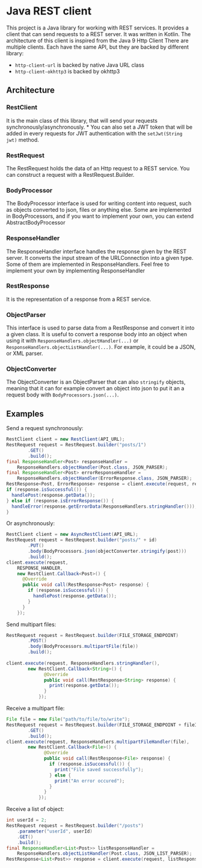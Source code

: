 # Java REST client

This project is a Java library for working with REST services. It provides
a client that can send requests to a REST server. It was written in Kotlin.
The architecture of this client is inspired from the Java 9 Http Client
There are multiple clients. Each have the same API, but they are backed by different library:
- `http-client-url` is backed by native Java URL class
- `http-client-okhttp3` is backed by okhttp3

## Architecture

### RestClient
It is the main class of this library, that will send your requests synchronously/asynchronously. *
You can also set a JWT token that will be added in every requests for JWT authentication with the
`setJwt(String jwt)` method.

### RestRequest
The RestRequest holds the data of an Http request to a REST service.
You can construct a request with a RestRequest.Builder.

### BodyProcessor
The BodyProcessor interface is used for writing content into request, such as objects converted to
json, files or anything else. Some are implemented in BodyProcessors, and if you want to implement your own,
you can extend AbstractBodyProcessor

### ResponseHandler
The ResponseHandler interface handles the response given by the REST server. It converts the input stream
of the URLConnection into a given type. Some of them are implemented in ResponseHandlers.
Feel free to implement your own by implementing ResponseHandler

### RestResponse
It is the representation of a response from a REST service.

### ObjectParser
This interface is used to parse data from a RestResponse and convert it into 
a given class. It is useful to convert a response body into an object when using it with 
`ResponseHandlers.objectHandler(...)` or `ResponseHandlers.objectListHandler(...)`. For example, it could be a JSON, or XML parser.


### ObjectConverter
The ObjectConverter is an ObjectParser that can also `stringify` objects, meaning
that it can for example convert an object into json to put it an a request body
with `BodyProcessors.json(...)`.

## Examples
Send a request synchronously:
```java
RestClient client = new RestClient(API_URL);
RestRequest request = RestRequest.builder("posts/1")
        .GET()
        .build();
final ResponseHandler<Post> responseHandler =
    ResponseHandlers.objectHandler(Post.class, JSON_PARSER);
final ResponseHandler<Post> errorResponseHandler =
    ResponseHandlers.objectHandler(ErrorResponse.class, JSON_PARSER);
RestResponse<Post, ErrorResponse> response = client.execute(request, responseHandler, errorResponseHandler);
if (response.isSuccessful()) {
  handlePost(response.getData());
} else if (response.isErrorResponse()) {
  handleError(response.getErrorData(ResponseHandlers.stringHandler()));
}
```

Or asynchronously:
```java
RestClient client = new AsyncRestClient(API_URL);
RestRequest request = RestRequest.builder("posts/" + id)
        .PUT()
        .body(BodyProcessors.json(objectConverter.stringify(post)))
        .build();
client.execute(request, 
    RESPONSE_HANDLER, 
    new RestClient.Callback<Post>() {
      @Override
      public void call(RestResponse<Post> response) {
        if (response.isSuccessful()) {
          handlePost(response.getData());
        }
      }
    });

```

Send multipart files:
```java
RestRequest request = RestRequest.builder(FILE_STORAGE_ENDPOINT)
        .POST()
        .body(BodyProcessors.multipartFile(file))
        .build();
        
client.execute(request, ResponseHandlers.stringHandler(),
        new RestClient.Callback<String>() {
              @Override
              public void call(RestResponse<String> response) {
                print(response.getData());
              }
            });
```
Receive a multipart file:
```java
File file = new File("path/to/file/to/write");
RestRequest request = RestRequest.builder(FILE_STORAGE_ENDPOINT + fileId)
        .GET()
        .build();
client.execute(request, ResponseHandlers.multipartFileHandler(file),
        new RestClient.Callback<File>() {
              @Override
              public void call(RestResponse<File> response) {
                if (response.isSuccessful()) {
                  print("File saved successfully");
                } else {
                  print("An error occured");
                }
              }
            });
```
Receive a list of object:
```java
int userId = 2;
RestRequest request = RestRequest.builder("/posts")
    .parameter("userId", userId)
    .GET()
    .build();
final ResponseHandler<List<Post>> listResponseHandler = 
    ResponseHandlers.objectListHandler(Post.class, JSON_LIST_PARSER);
RestResponse<List<Post>> response = client.execute(request, listResponseHandler);
```